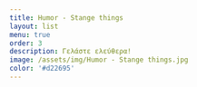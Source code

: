 ```yaml
---
title: Humor - Stange things
layout: list
menu: true
order: 3
description: Γελάστε ελεύθερα!
image: /assets/img/Humor - Stange things.jpg
color: '#d22695'
---
```


